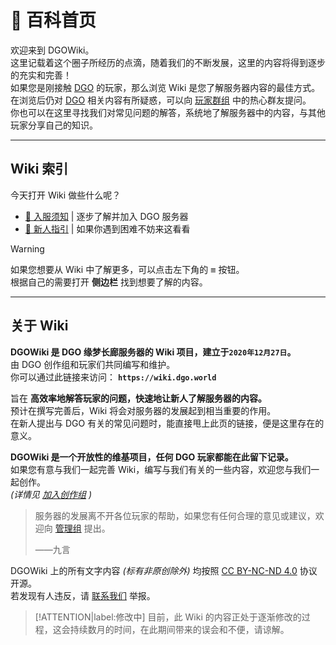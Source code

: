 <!-- index -->

# 🎨 百科首页

欢迎来到 DGOWiki。<br/>
这里记载着这个圈子所经历的点滴，随着我们的不断发展，这里的内容将得到逐步的充实和完善！<br/>
如果您是刚接触 [DGO](notice/about?id=关于-dgo) 的玩家，那么浏览 Wiki 是您了解服务器内容的最佳方式。<br/>
在浏览后仍对 [DGO](notice/about?id=关于-dgo) 相关内容有所疑惑，可以向 [玩家群组](community/players/groups) 中的热心群友提问。<br/>
你也可以在这里寻找我们对常见问题的解答，系统地了解服务器中的内容，与其他玩家分享自己的知识。

---

## Wiki 索引

今天打开 Wiki 做些什么呢？<br/>

- [📢 入服须知](notice/about) | 逐步了解并加入 DGO 服务器<br/>
- [🧭 新人指引](guide/link) | 如果你遇到困难不妨来这看看<br/>

> [!WARNING]
> 如果您想要从 Wiki 中了解更多，可以点击左下角的 <kbd>≡</kbd> 按钮。<br/>
> 根据自己的需要打开 **侧边栏** 找到想要了解的内容。

---

## 关于 Wiki

**DGOWiki 是 DGO 缘梦长廊服务器的 Wiki 项目，建立于`2020年12月27日`。** <br/>
由 DGO 创作组和玩家们共同编写和维护。<br/>
你可以通过此链接来访问： **`https://wiki.dgo.world`**

旨在 **高效率地解答玩家的问题，快速地让新人了解服务器的内容。** <br/>
预计在撰写完善后，Wiki 将会对服务器的发展起到相当重要的作用。<br/>
在新人提出与 DGO 有关的常见问题时，能直接甩上此页的链接，便是这里存在的意义。

**DGOWiki 是一个开放性的维基项目，任何 DGO 玩家都能在此留下记录。** <br/>
如果您有意与我们一起完善 Wiki，编写与我们有关的一些内容，欢迎您与我们一起创作。<br/>
_(详情见 [加入创作组](other/joinCreation) )_

> 服务器的发展离不开各位玩家的帮助，如果您有任何合理的意见或建议，欢迎向 [管理组](other/contact?id=管理组) 提出。
>
> <div class="quotefrom">——九言</div>

DGOWiki 上的所有文字内容 _(标有非原创除外)_ 均按照 [CC BY-NC-ND 4.0](https://creativecommons.org/licenses/by-nc-nd/4.0/) 协议开源。<br/>
若发现有人违反，请 [联系我们](other/contact) 举报。

<!-- 这意味着使用本 wiki 内容只要注明来源并建立链接即可。<br/>
但是任何非创作者不能对本 Wiki 内容做出任何形式的修改或者进行商业性使用。<br/> -->

> [!ATTENTION|label:修改中]
> 目前，此 Wiki 的内容正处于逐渐修改的过程，这会持续数月的时间，在此期间带来的误会和不便，请谅解。
